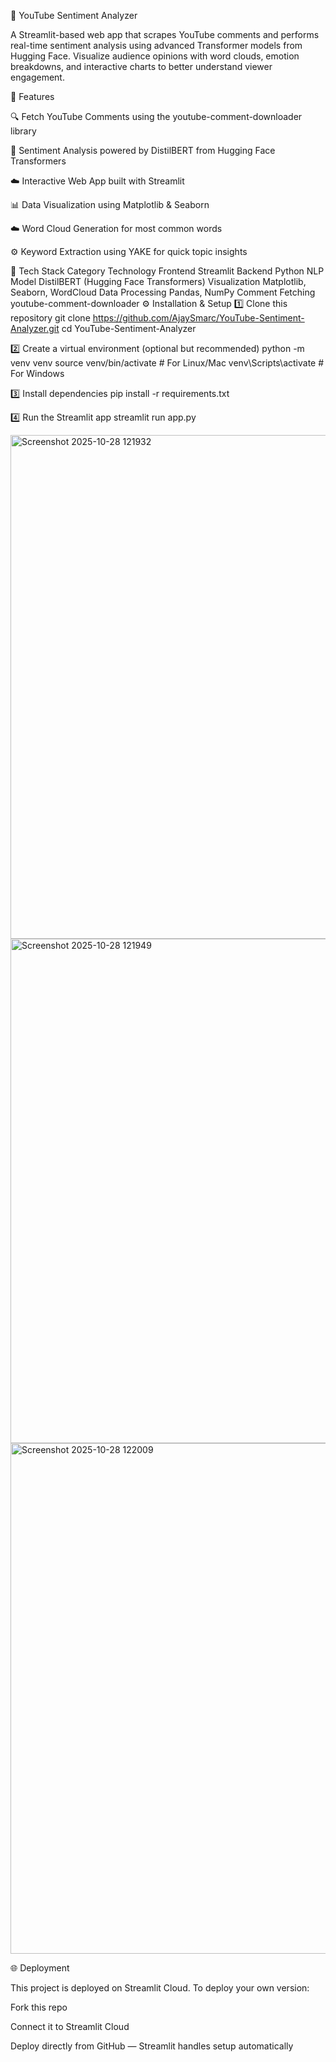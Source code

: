 🎯 YouTube Sentiment Analyzer

A Streamlit-based web app that scrapes YouTube comments and performs real-time sentiment analysis using advanced Transformer models from Hugging Face.
Visualize audience opinions with word clouds, emotion breakdowns, and interactive charts to better understand viewer engagement.

🚀 Features

🔍 Fetch YouTube Comments using the youtube-comment-downloader library

🤖 Sentiment Analysis powered by DistilBERT from Hugging Face Transformers

☁️ Interactive Web App built with Streamlit

📊 Data Visualization using Matplotlib & Seaborn

☁️ Word Cloud Generation for most common words

⚙️ Keyword Extraction using YAKE for quick topic insights

🧠 Tech Stack
Category	Technology
Frontend	Streamlit
Backend	Python
NLP Model	DistilBERT (Hugging Face Transformers)
Visualization	Matplotlib, Seaborn, WordCloud
Data Processing	Pandas, NumPy
Comment Fetching	youtube-comment-downloader
⚙️ Installation & Setup
1️⃣ Clone this repository
git clone https://github.com/AjaySmarc/YouTube-Sentiment-Analyzer.git
cd YouTube-Sentiment-Analyzer

2️⃣ Create a virtual environment (optional but recommended)
python -m venv venv
source venv/bin/activate      # For Linux/Mac
venv\Scripts\activate         # For Windows

3️⃣ Install dependencies
pip install -r requirements.txt

4️⃣ Run the Streamlit app
streamlit run app.py


<img width="1913" height="806" alt="Screenshot 2025-10-28 121932" src="https://github.com/user-attachments/assets/3ddf2b21-8b39-4dfa-97cd-ba41ae93dcf3" />

<img width="1871" height="807" alt="Screenshot 2025-10-28 121949" src="https://github.com/user-attachments/assets/6e2785a0-90a4-4e5d-8076-078dcdf1992e" />

<img width="1863" height="817" alt="Screenshot 2025-10-28 122009" src="https://github.com/user-attachments/assets/dce90bc9-4fb2-4eb2-af01-06a2091f0098" />


🌐 Deployment

This project is deployed on Streamlit Cloud.
To deploy your own version:

Fork this repo

Connect it to Streamlit Cloud

Deploy directly from GitHub — Streamlit handles setup automatically


